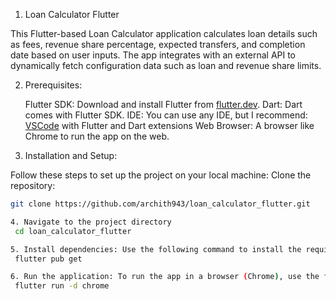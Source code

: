 1. Loan Calculator Flutter

This Flutter-based Loan Calculator application calculates loan details such as fees, revenue share percentage, expected transfers, and completion date based on user inputs. The app integrates with an external API to dynamically fetch configuration data such as loan and revenue share limits.

2. Prerequisites:

    Flutter SDK: Download and install Flutter from [flutter.dev](https://flutter.dev/docs/get-started/install).
    Dart: Dart comes with Flutter SDK.
    IDE: You can use any IDE, but I recommend:
    [VSCode](https://code.visualstudio.com/) with Flutter and Dart extensions
    Web Browser: A browser like Chrome to run the app on the web.

3. Installation and Setup:

Follow these steps to set up the project on your local machine:
Clone the repository:
   ```bash
   git clone https://github.com/archith943/loan_calculator_flutter.git

4. Navigate to the project directory
    cd loan_calculator_flutter

5. Install dependencies: Use the following command to install the required dependencies:
    flutter pub get

6. Run the application: To run the app in a browser (Chrome), use the following command:
    flutter run -d chrome



